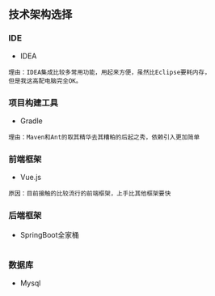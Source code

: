 ## 技术架构选择
### IDE
- IDEA
```
理由：IDEA集成比较多常用功能，用起来方便，虽然比Eclipse要耗内存，
但是我这高配电脑完全OK。
```
### 项目构建工具
- Gradle
```
理由：Maven和Ant的取其精华去其糟粕的后起之秀，依赖引入更加简单
```
### 前端框架
- Vue.js
```
原因：目前接触的比较流行的前端框架，上手比其他框架要快
```
### 后端框架
- SpringBoot全家桶
```
```
### 数据库
- Mysql